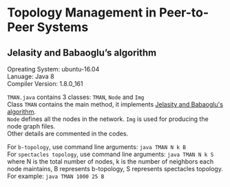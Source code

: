 # Topology Management in Peer-to-Peer Systems  
## Jelasity and Babaoglu’s algorithm  

Opreating System: ubuntu-16.04  
Lanuage: Java 8  
Compiler Version: 1.8.0_161  

`TMAN.java` contains 3 classes: `TMAN`, `Node` and `Img`  
Class `TMAN` contains the main method, it implements [Jelasity and Babaoglu's algorithm](http://citeseerx.ist.psu.edu/viewdoc/download?doi=10.1.1.80.664&rep=rep1&type=pdf).  
`Node` defines all the nodes in the network.
`Img` is used for producing the node graph files.   
Other details are commented in the codes.  

For `b-topology`, use command line arguments: `java TMAN N k B`  
For `spectacles topology`, use command line arguments: `java TMAN N k S`  
where N is the total number of nodes, k is the number of neighbors each node maintains, B represents b-topology, S represents spectacles topology.  
For example: `java TMAN 1000 25 B`
